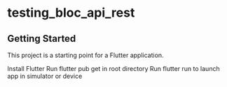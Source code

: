 # testing_bloc_api_rest

## Getting Started

This project is a starting point for a Flutter application.

Install Flutter
Run flutter pub get in root directory
Run flutter run to launch app in simulator or device
